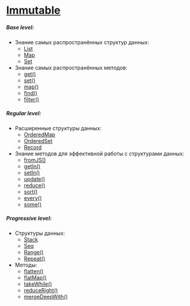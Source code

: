 # [Immutable](https://immutable-js.github.io/immutable-js/)

##### Base level:
- Знание самых распространённых структур данных:
    + [List](https://immutable-js.github.io/immutable-js/docs/#/List)
    + [Map](https://immutable-js.github.io/immutable-js/docs/#/Map)
    + [Set](https://immutable-js.github.io/immutable-js/docs/#/Set)
- Знание самых распространённых методов:
    + [get()](https://immutable-js.github.io/immutable-js/docs/#/get)
    + [set()](https://immutable-js.github.io/immutable-js/docs/#/set)
    + [map()](https://immutable-js.github.io/immutable-js/docs/#/Collection/map)
    + [find()](https://immutable-js.github.io/immutable-js/docs/#/Collection/find)
    + [filter()](https://immutable-js.github.io/immutable-js/docs/#/Collection/filter)

##### Regular level:
- Расширенные структуры данных:
    + [OrderedMap](https://immutable-js.github.io/immutable-js/docs/#/OrderedMap)
    + [OrderedSet](https://immutable-js.github.io/immutable-js/docs/#/OrderedSet)
    + [Record](https://immutable-js.github.io/immutable-js/docs/#/Record)
- Знание методов для эффективной работы с структурами данных:
    + [fromJS()](https://immutable-js.github.io/immutable-js/docs/#/fromJS)
    + [getIn()](https://immutable-js.github.io/immutable-js/docs/#/getIn)
    + [setIn()](https://immutable-js.github.io/immutable-js/docs/#/setIn)
    + [update()](https://immutable-js.github.io/immutable-js/docs/#/update)
    + [reduce()](https://immutable-js.github.io/immutable-js/docs/#/Collection/reduce)
    + [sort()](https://immutable-js.github.io/immutable-js/docs/#/Collection/sort)
    + [every()](https://immutable-js.github.io/immutable-js/docs/#/Collection/every)
    + [some()](https://immutable-js.github.io/immutable-js/docs/#/Collection/some)

##### Progressive level:
- Структуры данных:
    + [Stack](https://immutable-js.github.io/immutable-js/docs/#/Stack)
    + [Seq](https://immutable-js.github.io/immutable-js/docs/#/Seq)
    + [Range()](https://immutable-js.github.io/immutable-js/docs/#/Range)
    + [Repeat()](https://immutable-js.github.io/immutable-js/docs/#/Repeat)
- Методы:
    + [flatten()](https://immutable-js.github.io/immutable-js/docs/#/Collection/flatten)
    + [flatMap()](https://immutable-js.github.io/immutable-js/docs/#/Collection/flatMap)
    + [takeWhile()](https://immutable-js.github.io/immutable-js/docs/#/Collection/takeWhile)
    + [reduceRight()](https://immutable-js.github.io/immutable-js/docs/#/Collection/reduceRight)
    + [mergeDeepWith()](https://immutable-js.github.io/immutable-js/docs/#/mergeDeepWith)
